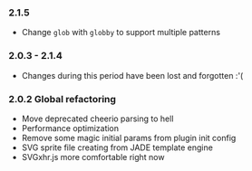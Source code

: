 ### 2.1.5
- Change `glob` with `globby` to support multiple patterns
### 2.0.3 - 2.1.4
- Сhanges during this period have been lost and forgotten :'(
### 2.0.2 Global refactoring
- Move deprecated cheerio parsing to hell
- Performance optimization
- Remove some magic initial params from plugin init config
- SVG sprite file creating from JADE template engine
- SVGxhr.js more comfortable right now